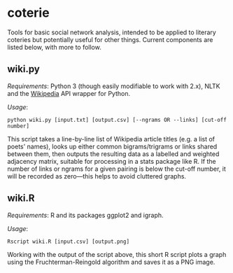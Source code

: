 # coterie

Tools for basic social network analysis, intended to be applied to literary coteries but potentially useful for other things. Current components are listed below, with more to follow.

## wiki.py

*Requirements*: Python 3 (though easily modifiable to work with 2.x), NLTK and the [Wikipedia](https://github.com/goldsmith/Wikipedia) API wrapper for Python.

*Usage*:

    python wiki.py [input.txt] [output.csv] [--ngrams OR --links] [cut-off number]

This script takes a line-by-line list of Wikipedia article titles (e.g. a list of poets' names), looks up either common bigrams/trigrams or links shared between them, then outputs the resulting data as a labelled and weighted adjacency matrix, suitable for processing in a stats package like R. If the number of links or ngrams for a given pairing is below the cut-off number, it will be recorded as zero&mdash;this helps to avoid cluttered graphs.

## wiki.R

*Requirements*: R and its packages ggplot2 and igraph.

*Usage*:

    Rscript wiki.R [input.csv] [output.png]

Working with the output of the script above, this short R script plots a graph using the Fruchterman-Reingold algorithm and saves it as a PNG image.
